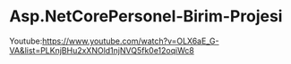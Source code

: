 # Asp.NetCorePersonel-Birim-Projesi
Youtube:https://www.youtube.com/watch?v=OLX6aE_G-VA&list=PLKnjBHu2xXNOld1njNVQ5fk0e12oqiWc8

